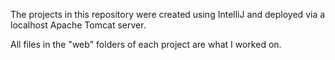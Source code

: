 The projects in this repository were created using IntelliJ and deployed via a localhost Apache Tomcat server.

All files in the "web" folders of each project are what I worked on.
